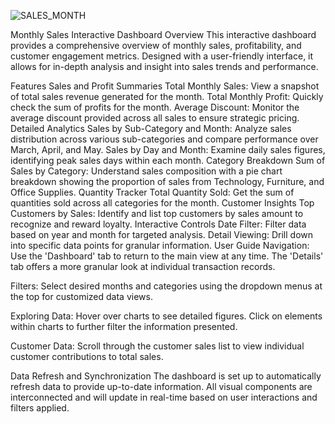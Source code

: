 
![SALES_MONTH](https://github.com/Izman03/Interactive_Dashboard-/assets/116131757/d256e668-843c-43b4-8695-1edccff805c0)

Monthly Sales Interactive Dashboard
Overview
This interactive dashboard provides a comprehensive overview of monthly sales, profitability, and customer engagement metrics. Designed with a user-friendly interface, it allows for in-depth analysis and insight into sales trends and performance.

Features
Sales and Profit Summaries
Total Monthly Sales: View a snapshot of total sales revenue generated for the month.
Total Monthly Profit: Quickly check the sum of profits for the month.
Average Discount: Monitor the average discount provided across all sales to ensure strategic pricing.
Detailed Analytics
Sales by Sub-Category and Month: Analyze sales distribution across various sub-categories and compare performance over March, April, and May.
Sales by Day and Month: Examine daily sales figures, identifying peak sales days within each month.
Category Breakdown
Sum of Sales by Category: Understand sales composition with a pie chart breakdown showing the proportion of sales from Technology, Furniture, and Office Supplies.
Quantity Tracker
Total Quantity Sold: Get the sum of quantities sold across all categories for the month.
Customer Insights
Top Customers by Sales: Identify and list top customers by sales amount to recognize and reward loyalty.
Interactive Controls
Date Filter: Filter data based on year and month for targeted analysis.
Detail Viewing: Drill down into specific data points for granular information.
User Guide
Navigation: Use the 'Dashboard' tab to return to the main view at any time. The 'Details' tab offers a more granular look at individual transaction records.

Filters: Select desired months and categories using the dropdown menus at the top for customized data views.

Exploring Data: Hover over charts to see detailed figures. Click on elements within charts to further filter the information presented.

Customer Data: Scroll through the customer sales list to view individual customer contributions to total sales.

Data Refresh and Synchronization
The dashboard is set up to automatically refresh data to provide up-to-date information. All visual components are interconnected and will update in real-time based on user interactions and filters applied.

